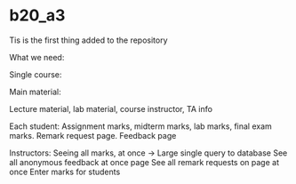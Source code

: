 # b20_a3

Tis is the first thing added to the repository

What we need:

Single course:

Main material:

Lecture material, lab material, course instructor, TA info

Each student:
Assignment marks, midterm marks, lab marks, final exam marks.
Remark request page.
Feedback page

Instructors:
Seeing all marks, at once -> Large single query to database
See all anonymous feedback at once page
See all remark requests on page at once
Enter marks for students
